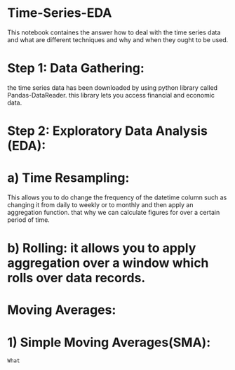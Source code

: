 # Time-Series-EDA

This notebook containes the answer how to deal with the time series data and what are different techniques and why and when they ought to be used.

# Step 1: Data Gathering:
the time series data has been downloaded by using python library called Pandas-DataReader. this library lets you access financial and economic data.

# Step 2: Exploratory Data Analysis (EDA):

# a) Time Resampling: 
This allows you to do change the frequency of the datetime column such as changing it from daily to weekly or to monthly and then apply an aggregation function. that why we can calculate figures for over a certain period of time.

# b) Rolling: it allows you to apply aggregation over a window which rolls over data records.

# Moving Averages:

# 1) Simple Moving Averages(SMA):
    What

